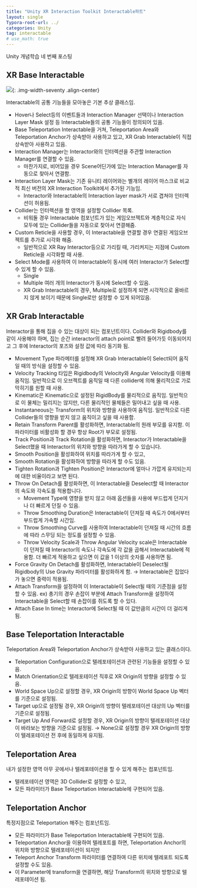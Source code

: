 ```yaml
---
title: "Unity XR Interaction Toolkit Interactable파트"
layout: single
Typora-root-url: ../
categories: Unity
tag: interactable
# use_math: true
---
```

Unity 개념학습 네 번째 포스팅

## XR Base Interactable
![]({{site.url}}/images/2025-01-07-xr-interactable/xrinteractable.png){: .img-width-seventy .align-center}

Interactable의 공통 기능들을 모아놓은 기본 추상 클래스임. 
- Hover나 Select등의 이벤트들과 Interaction Manager 선택이나 Interaction Layer Mask 설정 등 Interactable들의 공통 기능들이 정의되어 있음.
- Base Teleportation Interactable을 거쳐, Teleportation Area와 Teleportation Anchor가 상속받아 사용하고 있고, XR Grab Interactable이 직접 상속받아 사용하고 있음.
- Interaction Manager는 Interactor와의 인터렉션을 주관할 Interaction Manager를 연결할 수 있음.
    - 마찬가지로, 비어있을 경우 Scene어딘가에 있는 Interaction Manager를 자동으로 찾아서 연결함.
- Interaction Layer Mask는 기존 유니티 레이어와는 별개의 레이어 마스크로 비교적 최신 버전의 XR Interaction Toolkit에서 추가된 기능임.
    - Interactor와 Interactable의 Interaction layer mask가 서로 겹쳐야 인터렉션이 허용됨.
- Collider는 인터렉션을 할 영역을 설정할 Collider 목록.
    - 비워둘 경우 Interactable 컴포넌트가 있는 게임오브젝트와 계층적으로 자식 모두에 있는 Collider들을 자동으로 찾아서 연결해줌.
- Custom Reticle을 사용할 경우, 이 Interactable을 연결할 경우 연결된 게임오브젝트를 추가로 시각화 해줌.
    - 일반적으로 XR Ray Interactor등으로 가리킬 때, 가리켜지는 지점에 Custom Reticle을 시각화할 때 사용.
- Select Mode를 사용하여 이 Interactable이 동시에 여러 Interactor가 Select할 수 있게 할 수 있음.
    - Single
    - Multiple 여러 개의 Interactor가 동시에 Select할 수 있음.
    - XR Grab Interactable의 경우, Multiple로 설정하게 되면 시각적으로 올바르지 않게 보이기 때문에 Single로만 설정할 수 있게 되어있음.

## XR Grab Interactable
Interactor을 통해 집을 수 있는 대상이 되는 컴포넌트이다. Collider와 Rigidbody를 같이 사용해야 하며, 집는 순간 interactor의 attach point로 빨려 들어가듯 이동되어지고 그 후에 Interactor의 포즈와 설정 값에 따라 동기화 됨.

- Movement Type 파라메터를 설정해 XR Grab Interactable이 Select되어 움직일 때의 방식을 설정할 수 있음.
- Velocity Tracking 타입은 Rigidbody의 Velocity와 Angular Velocity를 이용해 움직임. 일반적으로 이 오브젝트를 움직일 때 다른 collider에 의해 물리적으로 가로막히기를 원할 때 사용.
- Kinematic은 Kinematic으로 설정된 RigidBody를 물리적으로 움직임. 일반적으로 이 물체는 밀리지는 않지만, 다른 물리적인 물체들은 밀어내고 싶을 때 사용.
- Instantaneous는 Transform의 위치와 방향을 사용하여 움직임. 일반적으로 다른 Collider들의 영향을 받지 않고 움직이고 싶을 때 사용함.
- Retain Transform Parent를 활성화하면, Interactable의 원래 부모를 유지함. 이 파라미터를 비활성화 할 경우 항상 Root가 부모로 설정됨.
- Track Position과 Track Rotation을 활성화하면, Interactor가 Interactable을 Select했을 때 Interactor의 위치와 방향을 따라가게 할 수 있습니다.
- Smooth Position을 활성화하여 위치를 따라가게 할 수 있고, 
- Smooth Rotation을 활성화하여 방향을 따라게 할 수도 있음.
- Tighten Rotation과 Tighten Position은 Interactor에 얼마나 가깝게 유지되는지에 대한 비율이라고 보면 된다. 
- Throw On Detach를 활성화하면, 이 Interactable을 Deselect할 때 Interactor의 속도와 각속도를 적용합니다.
    - Movement Type에 영향을 받지 않고 아래 옵션들을 사용에 부드럽게 던지거나 더 빠르게 던질 수 있음.
    - Throw Smoothing Duration은 Interactable이 던져질 때 속도가 0에서부터 부드럽게 가속할 시간임.
    - Throw Smoothing Curve를 사용하여 Interactable이 던져질 때 시간의 흐름에 따라 스무딩 되는 정도를 설정할 수 있음.
    - Throw Velocity Scale과 Throw Angular Velocity scale은 Interactable이 던져질 때 Interactor의 속도나 각속도에 각 값을 곱해서 Interactable에 적용함. 더 빠르게 적용하고 싶으면 이 값을 1 이상의 숫자를 사용하면 됨.
- Force Gravity On Detach를 활성화하면, Interactable이 Deselect될 Rigidbody의 Use Gravity 파라미터를 활성화하게 함. → Interactable은 집었다가 놓으면 중력이 적용됨.
- Attach Transform을 설정하여 이 Interactable이 Select될 때의 기준점을 설정할 수 있음.
    ex) 총기의 경우 손잡이 부분에 Attach Transform을 설정하여 Interactable을 Select할 때 손잡이를 쥐도록 할 수 있다.
- Attach Ease In time는 Interactor에 Select될 때 이 값만큼의 시간이 더 걸리게 됨.

## Base Teleportation Interactable
Teleportation Area와 Teleportation Anchor가 상속받아 사용하고 있는 클래스이다.
- Teleportation Configuration으로 텔레포테이션과 관련된 기능들을 설정할 수 있음. 
- Match Orientation으로 텔레포테이션 직후로 XR Origin의 방향을 설정할 수 있음. 
- World Space Up으로 설정할 경우, XR Origin의 방향이 World Space Up 벡터를 기준으로 설정됨. 
- Target up으로 설정될 경우, XR Origin의 방향이 텔레포테이션 대상의 Up 벡터를 기준으로 설정됨.
- Target Up And Forward로 설정할 경우, XR Origin의 방향이 텔레포테이션 대상이 바라보는 방향을 기준으로 설정됨. → None으로 설정할 경우 XR Origin의 방향이 텔레포테이션 전 후에 동일하게 유지됨.

## Teleportation Area
내가 설정한 영역 아무 곳에서나 텔레포테이션을 할 수 있게 해주는 컴포넌트임.
- 텔레포테이션 영역은 3D Collider로 설정할 수 있고, 
- 모든 파라미터가 Base Teleportation Interactable에 구현되어 있음.

## Teleportation Anchor
특정지점으로 Teleportation 해주는 컴포넌트임.
- 모든 파라미터가 Base Teleportation Interactable에 구현되어 있음.
- Teleportation Anchor을 이용하여 텔레포트를 하면, Teleportation Anchor의 위치와 방향으로 텔레포테이션이 되지만
- Teleport Anchor Transform 파라미터를 연결하여 다른 위치에 텔레포트 되도록 설정할 수도 있음.
- 이 Parameter에 transform을 연결하면, 해당 Transform의 위치와 방향으로 텔레포테이션 됨.